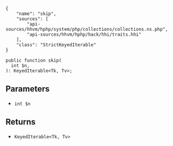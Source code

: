 ``` yamlmeta
{
    "name": "skip",
    "sources": [
        "api-sources/hhvm/hphp/system/php/collections/collections.ns.php",
        "api-sources/hhvm/hphp/hack/hhi/traits.hhi"
    ],
    "class": "StrictKeyedIterable"
}
```




``` Hack
public function skip(
  int $n,
): KeyedIterable<Tk, Tv>;
```




## Parameters




+ ` int $n `




## Returns




* ` KeyedIterable<Tk, Tv> `
<!-- HHAPIDOC -->
